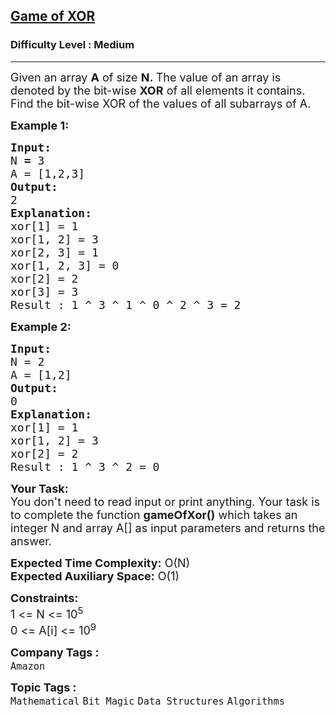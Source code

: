 <h2><a href="https://www.geeksforgeeks.org/problems/game-of-xor1541/0">Game of XOR</a></h2><h3>Difficulty Level : Medium</h3><hr><div class="problems_problem_content__Xm_eO"><p><span style="font-size: 18px;">Given an array <strong>A</strong>&nbsp;of size <strong>N.&nbsp;</strong>The value of an&nbsp;array is denoted by&nbsp;the bit-wise <strong>XOR</strong> of all elements it contains. Find the bit-wise XOR of the values of all subarrays of A. </span></p>
<p><span style="font-size: 18px;"><strong>Example 1:</strong></span></p>
<pre><span style="font-size: 18px;"><strong>Input: <br></strong>N <strong>= </strong>3 <br>A = [1,2,3] 
<strong>Output: <br></strong>2
<strong>Explanation:</strong>
xor[1] = 1
xor[1, 2] = 3
xor[2, 3] = 1
xor[1, 2, 3] = 0
xor[2] = 2
xor[3] = 3
Result : 1 ^ 3 ^ 1 ^ 0 ^ 2 ^ 3 = 2
</span></pre>
<p><span style="font-size: 18px;"><strong>Example 2:</strong></span></p>
<pre><span style="font-size: 18px;"><strong>Input: <br></strong>N<strong> </strong>=<strong> </strong>2<br>A = [1,2]
<strong>Output: <br></strong>0
<strong>Explanation:</strong>
xor[1] = 1
xor[1, 2] = 3
xor[2] = 2
Result : 1 ^ 3 ^ 2 = 0</span></pre>
<p><span style="font-size: 18px;"><strong>Your Task:</strong><br>You don't need to read input or print anything. Your task is to complete the function <strong>gameOfXor()</strong> which takes an integer N and&nbsp;array A[] as input parameters and returns the answer.</span></p>
<p><span style="font-size: 18px;"><strong>Expected Time Complexity:</strong> O(N)<br><strong>Expected Auxiliary Space:</strong> O(1)</span></p>
<p><span style="font-size: 18px;"><strong>Constraints:</strong></span><br><span style="font-size: 18px;">1 &lt;= N &lt;= 10<sup>5</sup></span><br><span style="font-size: 18px;">0 &lt;= A[i] &lt;= 10<sup>9</sup></span></p></div><p><span style=font-size:18px><strong>Company Tags : </strong><br><code>Amazon</code>&nbsp;<br><p><span style=font-size:18px><strong>Topic Tags : </strong><br><code>Mathematical</code>&nbsp;<code>Bit Magic</code>&nbsp;<code>Data Structures</code>&nbsp;<code>Algorithms</code>&nbsp;